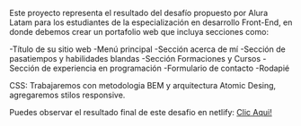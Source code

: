 Este proyecto representa el resultado del desafío propuesto por Alura Latam para los estudiantes de la especialización en desarrollo Front-End, en donde debemos crear un portafolio web que incluya secciones como: 

-Título de su sitio web
-Menú principal
-Sección acerca de mí
-Sección de pasatiempos y habilidades blandas
-Sección Formaciones y Cursos
-Sección de experiencia en programación
-Formulario de contacto
-Rodapié

CSS: 
Trabajaremos con metodologia BEM y arquitectura Atomic Desing, agregaremos stilos responsive.

Puedes observar el resultado final de este desafio en netlify: [Clic Aqui!](https://soriadevalura.netlify.app/)
